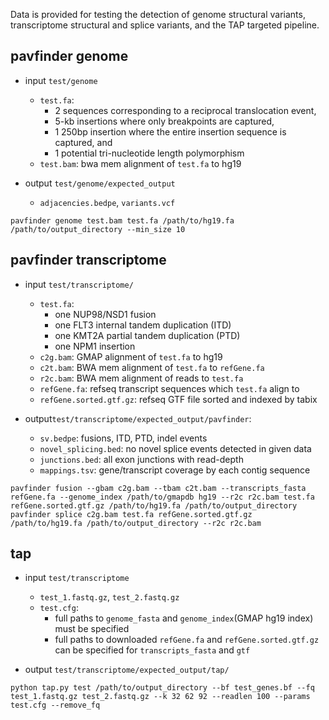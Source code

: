 Data is provided for testing the detection of genome structural variants, transcriptome structural and splice variants, and the TAP targeted pipeline.  

## pavfinder genome
* input `test/genome`
  * `test.fa`: 
    * 2 sequences corresponding to a reciprocal translocation event, 
    * 5-kb insertions where only breakpoints are captured,
    * 1 250bp insertion where the entire insertion sequence is captured, and 
    * 1 potential tri-nucleotide length polymorphism
  * `test.bam`: bwa mem alignment of `test.fa` to hg19

* output `test/genome/expected_output`
  * `adjacencies.bedpe`, `variants.vcf`

```
pavfinder genome test.bam test.fa /path/to/hg19.fa /path/to/output_directory --min_size 10
```

## pavfinder transcriptome
* input `test/transcriptome/`
  * `test.fa`:
    * one NUP98/NSD1 fusion
    * one FLT3 internal tandem duplication (ITD)
    * one KMT2A partial tandem duplication (PTD)
    * one NPM1 insertion
  * `c2g.bam`: GMAP alignment of `test.fa` to hg19
  * `c2t.bam`: BWA mem alignment of `test.fa` to `refGene.fa`
  * `r2c.bam`: BWA mem alignment of reads to `test.fa`
  * `refGene.fa`: refseq transcript sequences which `test.fa` align to
  * `refGene.sorted.gtf.gz`: refseq GTF file sorted and indexed by tabix

* output`test/transcriptome/expected_output/pavfinder`:
  * `sv.bedpe`: fusions, ITD, PTD, indel events
  * `novel_splicing.bed`: no novel splice events detected in given data
  * `junctions.bed`: all exon junctions with read-depth
  * `mappings.tsv`: gene/transcript coverage by each contig sequence

```
pavfinder fusion --gbam c2g.bam --tbam c2t.bam --transcripts_fasta refGene.fa --genome_index /path/to/gmapdb hg19 --r2c r2c.bam test.fa refGene.sorted.gtf.gz /path/to/hg19.fa /path/to/output_directory
pavfinder splice c2g.bam test.fa refGene.sorted.gtf.gz /path/to/hg19.fa /path/to/output_directory --r2c r2c.bam
```

## tap
* input `test/transcriptome`
  * `test_1.fastq.gz`, `test_2.fastq.gz`
  * `test.cfg`: 
    * full paths to `genome_fasta` and `genome_index`(GMAP hg19 index) must be specified
    * full paths to downloaded `refGene.fa` and `refGene.sorted.gtf.gz` can be specified for `transcripts_fasta` and `gtf`
  
* output `test/transcriptome/expected_output/tap/`

```
python tap.py test /path/to/output_directory --bf test_genes.bf --fq test_1.fastq.gz test_2.fastq.gz --k 32 62 92 --readlen 100 --params test.cfg --remove_fq
```
